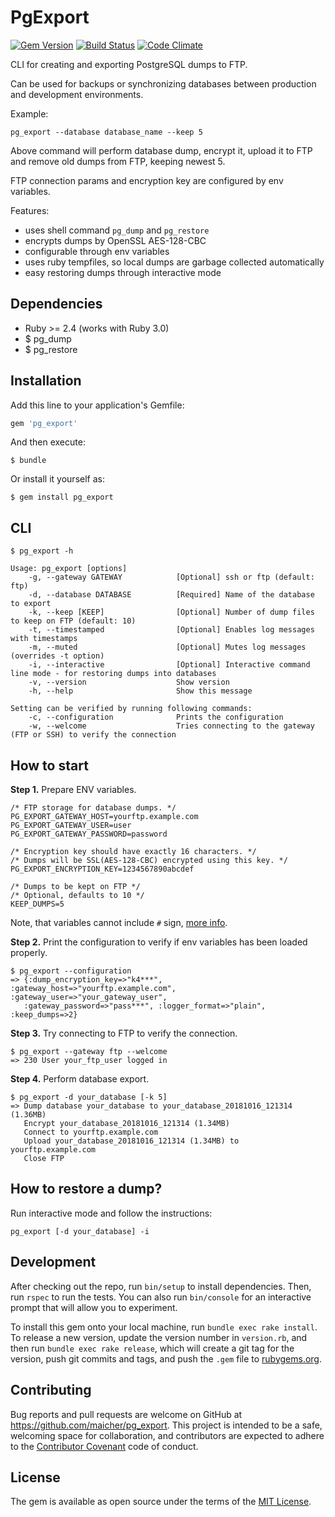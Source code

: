 # PgExport

[![Gem Version](https://badge.fury.io/rb/pg_export.svg)](https://badge.fury.io/rb/pg_export)
[![Build Status](https://travis-ci.org/maicher/pg_export.svg?branch=master)](https://travis-ci.org/maicher/pg_export)
[![Code Climate](https://codeclimate.com/github/maicher/pg_export/badges/gpa.svg)](https://codeclimate.com/github/maicher/pg_export)

CLI for creating and exporting PostgreSQL dumps to FTP.

Can be used for backups or synchronizing databases between production and development environments.

Example:

    pg_export --database database_name --keep 5
    
Above command will perform database dump, encrypt it, upload it to FTP and remove old dumps from FTP, keeping newest 5.

FTP connection params and encryption key are configured by env variables.

Features:

- uses shell command `pg_dump` and `pg_restore`
- encrypts dumps by OpenSSL AES-128-CBC
- configurable through env variables
- uses ruby tempfiles, so local dumps are garbage collected automatically
- easy restoring dumps through interactive mode

## Dependencies

  * Ruby >= 2.4 (works with Ruby 3.0)
  * $ pg_dump
  * $ pg_restore

## Installation

Add this line to your application's Gemfile:

```ruby
gem 'pg_export'
```

And then execute:

    $ bundle

Or install it yourself as:

    $ gem install pg_export

## CLI

    $ pg_export -h

    Usage: pg_export [options]
        -g, --gateway GATEWAY            [Optional] ssh or ftp (default: ftp)
        -d, --database DATABASE          [Required] Name of the database to export
        -k, --keep [KEEP]                [Optional] Number of dump files to keep on FTP (default: 10)
        -t, --timestamped                [Optional] Enables log messages with timestamps
        -m, --muted                      [Optional] Mutes log messages (overrides -t option)
        -i, --interactive                [Optional] Interactive command line mode - for restoring dumps into databases
        -v, --version                    Show version
        -h, --help                       Show this message

    Setting can be verified by running following commands:
        -c, --configuration              Prints the configuration
        -w, --welcome                    Tries connecting to the gateway (FTP or SSH) to verify the connection


## How to start

__Step 1.__ Prepare ENV variables.

    /* FTP storage for database dumps. */
    PG_EXPORT_GATEWAY_HOST=yourftp.example.com
    PG_EXPORT_GATEWAY_USER=user
    PG_EXPORT_GATEWAY_PASSWORD=password
    
    /* Encryption key should have exactly 16 characters. */
    /* Dumps will be SSL(AES-128-CBC) encrypted using this key. */
    PG_EXPORT_ENCRYPTION_KEY=1234567890abcdef
    
    /* Dumps to be kept on FTP */
    /* Optional, defaults to 10 */
    KEEP_DUMPS=5
    
Note, that variables cannot include `#` sign, [more info](http://serverfault.com/questions/539730/environment-variable-in-etc-environment-with-pound-hash-sign-in-the-value). 

__Step 2.__ Print the configuration to verify if env variables has been loaded properly.

    $ pg_export --configuration
    => {:dump_encryption_key=>"k4***", :gateway_host=>"yourftp.example.com", :gateway_user=>"your_gateway_user",
       :gateway_password=>"pass***", :logger_format=>"plain", :keep_dumps=>2}
       
__Step 3.__ Try connecting to FTP to verify the connection.

    $ pg_export --gateway ftp --welcome
    => 230 User your_ftp_user logged in
    
__Step 4.__ Perform database export.

    $ pg_export -d your_database [-k 5]
    => Dump database your_database to your_database_20181016_121314 (1.36MB)
       Encrypt your_database_20181016_121314 (1.34MB)
       Connect to yourftp.example.com
       Upload your_database_20181016_121314 (1.34MB) to yourftp.example.com
       Close FTP
       
## How to restore a dump?

Run interactive mode and follow the instructions:

    pg_export [-d your_database] -i

## Development

After checking out the repo, run `bin/setup` to install dependencies. Then, run `rspec` to run the tests. You can also run `bin/console` for an interactive prompt that will allow you to experiment.

To install this gem onto your local machine, run `bundle exec rake install`. To release a new version, update the version number in `version.rb`, and then run `bundle exec rake release`, which will create a git tag for the version, push git commits and tags, and push the `.gem` file to [rubygems.org](https://rubygems.org).

## Contributing

Bug reports and pull requests are welcome on GitHub at https://github.com/maicher/pg_export. This project is intended to be a safe, welcoming space for collaboration, and contributors are expected to adhere to the [Contributor Covenant](http://contributor-covenant.org) code of conduct.

## License

The gem is available as open source under the terms of the [MIT License](http://opensource.org/licenses/MIT).
